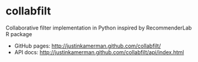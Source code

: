 collabfilt
=======

Collaborative filter implementation in Python inspired by RecommenderLab R package

* GitHub pages: http://justinkamerman.github.com/collabfilt/
* API docs: http://justinkamerman.github.com/collabfilt/api/index.html
